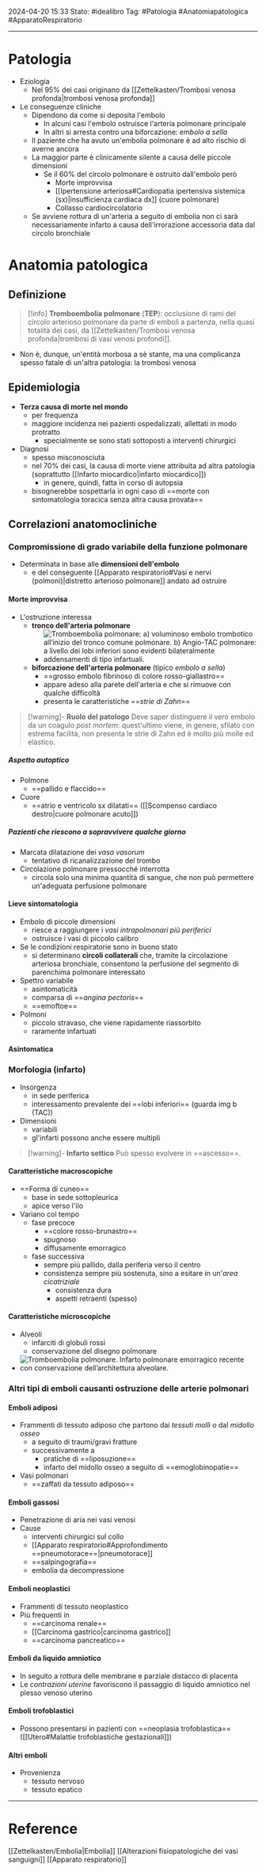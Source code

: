 2024-04-20 15:33
Stato: #idealibro 
Tag: #Patologia #Anatomiapatologica #ApparatoRespiratorio 

---
# Patologia
- Eziologia
	- Nel 95% dei casi originano da [[Zettelkasten/Trombosi venosa profonda|trombosi venosa profonda]]
- Le conseguenze cliniche 
	- Dipendono da come si deposita l'embolo
		- In alcuni casi l'embolo ostruisce l'arteria polmonare principale
		- In altri si arresta contro una biforcazione: *embolo a sella*
	- Il paziente che ha avuto un'embolia polmonare è ad alto rischio di averne ancora
	- La maggior parte è clinicamente silente a causa delle piccole dimensioni
		- Se il 60% del circolo polmonare è ostruito dall'embolo però
			- Morte improvvisa
			- [[Ipertensione arteriosa#Cardiopatia ipertensiva sistemica (sx)|insufficienza cardiaca dx]] (cuore polmonare) 
			- Collasso cardiocircolatorio
	- Se avviene rottura di un'arteria a seguito di embolia non ci sarà necessariamente infarto a causa dell'irrorazione accessoria data dal circolo bronchiale
# Anatomia patologica
## Definizione
>[!info]
> **Tromboembolia polmonare** (**TEP**): occlusione di rami del circolo arterioso polmonare da parte di emboli a partenza, nella quasi totalità dei casi, da [[Zettelkasten/Trombosi venosa profonda|trombosi di vasi venosi profondi]].
- Non è, dunque, un'entità morbosa a sè stante, ma una complicanza spesso fatale di un'altra patologia: la trombosi venosa
## Epidemiologia
- **Terza causa di morte nel mondo**
	- per frequenza
	- maggiore incidenza nei pazienti ospedalizzati, allettati in modo protratto
		- specialmente se sono stati sottoposti a interventi chirurgici
- Diagnosi
	- spesso misconosciuta
	- nel 70% dei casi, la causa di morte viene attribuita ad altra patologia (soprattutto [[Infarto miocardico|infarto miocardico]])
		- in genere, quindi, fatta in corso di autopsia
	- bisognerebbe sospettarla in ogni caso di ==morte con sintomatologia toracica senza altra causa provata==
## Correlazioni anatomocliniche
### Compromissione di grado variabile della funzione polmonare
- Determinata in base alle **dimensioni dell'embolo**
	- e del conseguente [[Apparato respiratorio#Vasi e nervi (polmoni)|distretto arterioso polmonare]] andato ad ostruire
#### Morte improvvisa
- L'ostruzione interessa
	- **tronco dell'arteria polmonare**
		- ![Tromboembolia polmonare: a) voluminoso embolo trombotico all’inizio del tronco comune polmonare. b) Angio-TAC polmonare: a livello dei lobi inferiori sono evidenti bilateralmente addensamenti di tipo infartuali.](https://i.imgur.com/jYgmbfD.png)
	- **biforcazione dell'arteria polmonare** (tipico *embolo a sella*)
		- ==grosso embolo fibrinoso di colore rosso-giallastro==
		- appare adeso alla parete dell'arteria e che si rimuove con qualche difficoltà
		- presenta le caratteristiche ==*strie di Zahn*==
>[!warning]- **Ruolo del patologo**
> Deve saper distinguere il vero embolo da un coagulo *post mortem*: quest'ultimo viene, in genere, sfilato con estrema facilità, non presenta le strie di Zahn ed è molto più molle ed elastico.
##### Aspetto autoptico
- Polmone
	- ==pallido e flaccido==
- Cuore
	- ==atrio e ventricolo sx dilatati== ([[Scompenso cardiaco destro|cuore polmonare acuto]])
##### Pazienti che riescono a sopravvivere qualche giorno
- Marcata dilatazione dei *vasa vasorum*
	- tentativo di ricanalizzazione del trombo
- Circolazione polmonare pressocché interrotta
	- circola solo una minima quantità di sangue, che non può permettere un'adeguata perfusione polmonare
#### Lieve sintomatologia
- Embolo di piccole dimensioni
	- riesce a raggiungere i *vasi intrapolmonari più periferici*
	- ostruisce i vasi di piccolo calibro
- Se le condizioni respiratorie sono in buono stato
	- si determinano **circoli collaterali** che, tramite la circolazione arteriosa bronchiale, consentono la perfusione del segmento di parenchima polmonare interessato
- Spettro variabile
	- asintomaticità
	- comparsa di ==*angina pectoris*==
	- ==emoftoe==
- Polmoni
	- piccolo stravaso, che viene rapidamente riassorbito
	- raramente infartuati
#### Asintomatica
### Morfologia (infarto)
- Insorgenza
	- in sede periferica
	- interessamento prevalente dei ==lobi inferiori== (guarda img b (TAC))
- Dimensioni
	- variabili
	- gl'infarti possono anche essere multipli

>[!warning]- **Infarto settico**
> Può spesso evolvere in ==ascesso==.
#### Caratteristiche macroscopiche
- ==Forma di cuneo==
	- base in sede sottopleurica
	- apice verso l'ilo
- Variano col tempo
	- fase precoce
		- ==colore rosso-brunastro==
		- spugnoso
		- diffusamente emorragico
	- fase successiva
		- sempre più pallido, dalla periferia verso il centro
		- consistenza sempre più sostenuta, sino a esitare in un'*area cicatriziale*
			- consistenza dura
			- aspetti retraenti (spesso)
#### Caratteristiche microscopiche
- Alveoli
	- infarciti di globuli rossi
	- conservazione del disegno polmonare
- ![Tromboembolia polmonare. Infarto polmonare emorragico recente con conservazione dell’architettura alveolare.](https://i.imgur.com/fvhi93z.png)
### Altri tipi di emboli causanti ostruzione delle arterie polmonari
#### Emboli adiposi
- Frammenti di tessuto adiposo che partono dai *tessuti molli* o dal *midollo osseo*
	- a seguito di traumi/gravi fratture
	- successivamente a
		- pratiche di ==liposuzione==
		- infarto del midollo osseo a seguito di ==emoglobinopatie==
- Vasi polmonari
	- ==zaffati da tessuto adiposo==
#### Emboli gassosi
- Penetrazione di aria nei vasi venosi
- Cause
	- interventi chirurgici sul collo
	- [[Apparato respiratorio#Approfondimento ==pneumotorace==|pneumotorace]]
	- ==salpingografia==
	- embolia da decompressione
#### Emboli neoplastici
- Frammenti di tessuto neoplastico
- Più frequenti in
	- ==carcinoma renale==
	- [[Carcinoma gastrico|carcinoma gastrico]]
	- ==carcinoma pancreatico==
#### Emboli da liquido amniotico
- In seguito a rottura delle membrane e parziale distacco di placenta
- Le *contrazioni uterine* favoriscono il passaggio di liquido amniotico nel plesso venoso uterino
#### Emboli trofoblastici
- Possono presentarsi in pazienti con ==neoplasia trofoblastica== ([[Utero#Malattie trofoblastiche gestazionali]])
#### Altri emboli
- Provenienza
	- tessuto nervoso
	- tessuto epatico







---
# Reference
[[Zettelkasten/Embolia|Embolia]]
[[Alterazioni fisiopatologiche dei vasi sanguigni]]
[[Apparato respiratorio]]